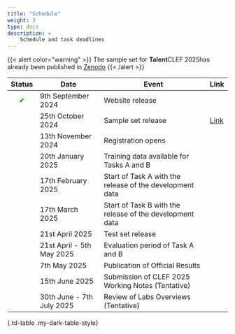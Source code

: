 ```yaml
---
title: "Schedule"
weight: 3
type: docs
description: >
    Schedule and task deadlines
---
```


{{< alert color="warning" >}}<i class="fas fa-exclamation-triangle"></i> The sample set for <strong>Talent</strong>CLEF 2025has already been published in [Zenodo](https://doi.org/10.5281/zenodo.14002665)
{{< /alert >}}


| Status | Date                            | Event                                                       | Link |
|--------|---------------------------------|-------------------------------------------------------------|------|
|<div style="text-align: center; color: green;">&#10004;</div> | 9th September 2024 | Website release |  |
|        | 25th October 2024               | Sample set  release                                    | [Link](https://doi.org/10.5281/zenodo.14002665) |
|        | 13th November 2024              | Registration opens                                           |  |
|        | 20th January 2025               | Training data available for Tasks A and B                    |  |
|        | 17th February 2025              | Start of Task A with the release of the development data     |  |
|        | 17th March 2025                 | Start of Task B with the release of the development data     |  | 
|        | 21st April 2025                     | Test set release    |  | 
|        | 21st April - 5th May 2025       | Evaluation period of Task A and B                            |  | 
|        | 7th May 2025                    | Publication of Official Results                              |  | 
|        | 15th June 2025                  | Submission of CLEF 2025 Working Notes (Tentative)             |  | 
|        | 30th June - 7th July 2025       | Review of Labs Overviews (Tentative)                         |   | 

{.td-table  .my-dark-table-style}

